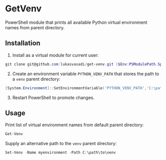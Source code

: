 # GetVenv

PowerShell module that prints all available Python virtual environment names from parent directory.

## Installation

1. Install as a virtual module for current user:

```ps1
git clone git@github.com:lukasvasadi/get-venv.git ($Env:PSModulePath.Split(';')[0] + "\GetVenv")
```

2. Create an environment variable `PYTHON_VENV_PATH` that stores the path to a `venv` parent directory:

```ps1
[System.Environment]::SetEnvironmentVariable('PYTHON_VENV_PATH','C:\path\to\venv',[System.EnvironmentVariableTarget]::User)
```

3. Restart PowerShell to promote changes.

## Usage

Print list of virtual environment names from default parent directory:

```ps1
Get-Venv
```

Supply an alternative path to the `venv` parent directory:

```ps1
Set-Venv -Name myenvironment -Path C:\path\to\venv
```
